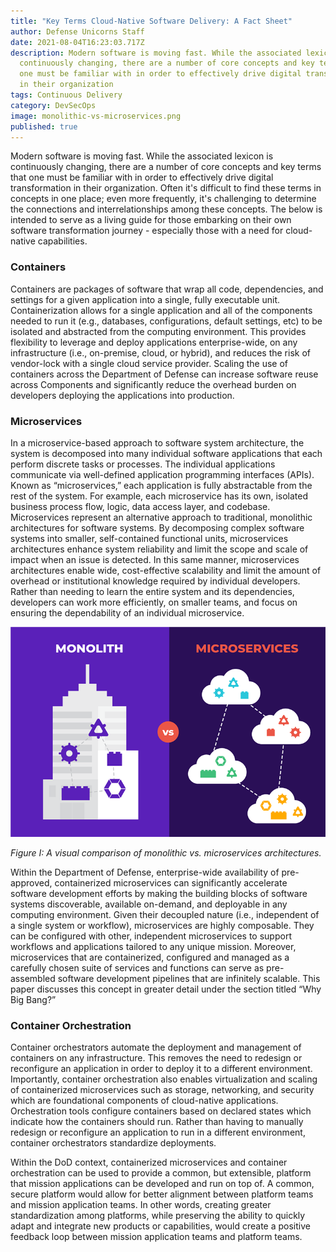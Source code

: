 ```yaml
---
title: "Key Terms Cloud-Native Software Delivery: A Fact Sheet"
author: Defense Unicorns Staff
date: 2021-08-04T16:23:03.717Z
description: Modern software is moving fast. While the associated lexicon is
  continuously changing, there are a number of core concepts and key terms that
  one must be familiar with in order to effectively drive digital transformation
  in their organization
tags: Continuous Delivery
category: DevSecOps
image: monolithic-vs-microservices.png
published: true
---
```

Modern software is moving fast. While the associated lexicon is continuously changing, there are a number of core concepts and key terms that one must be familiar with in order to effectively drive digital transformation in their organization. Often it's difficult to find these terms in concepts in one place; even more frequently, it's challenging to determine the connections and interrelationships among these concepts. The below is intended to serve as a living guide for those embarking on their own software transformation journey - especially those with a need for cloud-native capabilities.

### Containers

Containers are packages of software that wrap all code, dependencies, and settings for a given application into a single, fully executable unit. Containerization allows for a single application and all of the components needed to run it (e.g., databases, configurations, default settings, etc) to be isolated and abstracted from the computing environment. This provides flexibility to leverage and deploy applications enterprise-wide, on any infrastructure (i.e., on-premise, cloud, or hybrid), and reduces the risk of vendor-lock with a single cloud service provider. Scaling the use of containers across the Department of Defense can increase software reuse across Components and significantly reduce the overhead burden on developers deploying the applications into production.

### Microservices

In a microservice-based approach to software system architecture, the system is decomposed into many individual software applications that each perform discrete tasks or processes. The individual applications communicate via well-defined application programming interfaces (APIs). Known as “microservices,” each application is fully abstractable from the rest of the system. For example, each microservice has its own, isolated business process flow, logic, data access layer, and codebase. Microservices represent an alternative approach to traditional, monolithic architectures for software systems. By decomposing complex software systems into smaller, self-contained functional units, microservices architectures enhance system reliability and limit the scope and scale of impact when an issue is detected. In this same manner, microservices architectures enable wide, cost-effective scalability and limit the amount of overhead or institutional knowledge required by individual developers. Rather than needing to learn the entire system and its dependencies, developers can work more efficiently, on smaller teams, and focus on ensuring the dependability of an individual microservice.

![Monolithic vs Microservices](monolithic-vs-microservices.png "Figure I: A visual comparison of monolithic vs. microservices architectures.")

 *Figure I: A visual comparison of monolithic vs. microservices architectures.*

Within the Department of Defense, enterprise-wide availability of pre-approved, containerized microservices can significantly accelerate software development efforts by making the building blocks of software systems discoverable, available on-demand, and deployable in any computing environment. Given their decoupled nature (i.e., independent of a single system or workflow), microservices are highly composable. They can be configured with other, independent microservices to support workflows and applications tailored to any unique mission. Moreover, microservices that are containerized, configured and managed as a carefully chosen suite of services and functions can serve as pre-assembled software development pipelines that are infinitely scalable. This paper discusses this concept in greater detail under the section titled “Why Big Bang?”

### Container Orchestration

Container orchestrators automate the deployment and management of containers on any infrastructure. This removes the need to redesign or reconfigure an application in order to deploy it to a different environment. Importantly, container orchestration also enables virtualization and scaling of containerized microservices such as storage, networking, and security which are foundational components of cloud-native applications. Orchestration tools configure containers based on declared states which indicate how the containers should run. Rather than having to manually redesign or reconfigure an application to run in a different environment, container orchestrators standardize deployments.

Within the DoD context, containerized microservices and container orchestration can be used to provide a common, but extensible, platform that mission applications can be developed and run on top of. A common, secure platform would allow for better alignment between platform teams and mission application teams. In other words, creating greater standardization among platforms, while preserving the ability to quickly adapt and integrate new products or capabilities, would create a positive feedback loop between mission application teams and platform teams.